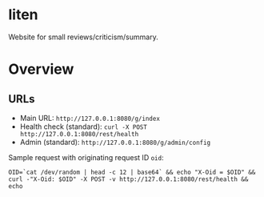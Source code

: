 liten
=====

Website for small reviews/criticism/summary.

# Overview

## URLs

* Main URL: ``http://127.0.0.1:8080/g/index``
* Health check (standard): ``curl -X POST http://127.0.0.1:8080/rest/health``
* Admin (standard): ``http://127.0.0.1:8080/g/admin/config``

Sample request with originating request ID ``oid``:

```
OID=`cat /dev/random | head -c 12 | base64` && echo "X-Oid = $OID" && curl -"X-Oid: $OID" -X POST -v http://127.0.0.1:8080/rest/health && echo
```
